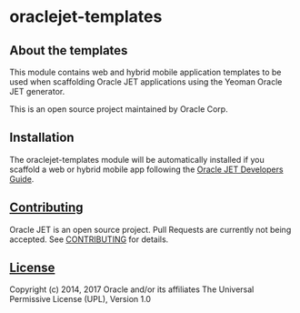 # oraclejet-templates

## About the templates
This module contains web and hybrid mobile application templates to be used when scaffolding Oracle JET applications using the Yeoman Oracle JET generator.

This is an open source project maintained by Oracle Corp.

## Installation
The oraclejet-templates module will be automatically installed if you scaffold a web or hybrid mobile app following the [Oracle JET Developers Guide](http://docs.oracle.com/middleware/jet210/jet/).

## [Contributing](https://github.com/oracle/oraclejet-tooling/tree/master/CONTRIBUTING.md)
Oracle JET is an open source project.  Pull Requests are currently not being accepted. See 
[CONTRIBUTING](https://github.com/oracle/oraclejet-tooling/tree/master/CONTRIBUTING.md)
for details.

## [License](https://github.com/oracle/generator-oraclejet/tree/master/LICENSE.md)
Copyright (c) 2014, 2017 Oracle and/or its affiliates
The Universal Permissive License (UPL), Version 1.0